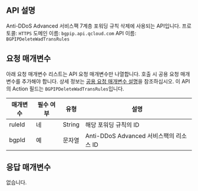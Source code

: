 

## API 설명
Anti-DDoS Advanced 서비스팩 7계층 포워딩 규칙 삭제에 사용되는 API입니다.
프로토콜: `HTTPS`
도메인 이름: `bgpip.api.qcloud.com`
API 이름: `BGPIPDeleteWadTransRules`

## 요청 매개변수
아래 요청 매개변수 리스트는 API 요청 매개변수만 나열합니다. 호출 시 공용 요청 매개변수를 추가해야 합니다. 상세 정보는 [공용 요청 매개변수 설명](https://cloud.tencent.com/document/product/1014/31224)을 참조하십시오. 이 API의 Action 필드는 `BGPIPDeleteWadTransRules`입니다.

| 매개변수 | 필수 여부 | 유형 | 설명 |
|---------|---------|---------|---------|
| ruleId | 네 | String | 해당 포워딩 규칙의 ID |
| bgpId | 예 | 문자열 | Anti-DDoS Advanced 서비스팩의 리소스 ID |

## 응답 매개변수
없습니다.

